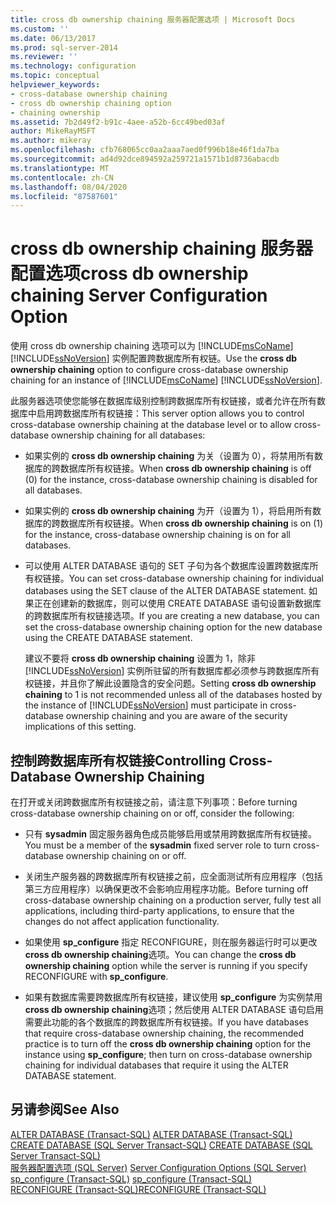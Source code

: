 ```yaml
---
title: cross db ownership chaining 服务器配置选项 | Microsoft Docs
ms.custom: ''
ms.date: 06/13/2017
ms.prod: sql-server-2014
ms.reviewer: ''
ms.technology: configuration
ms.topic: conceptual
helpviewer_keywords:
- cross-database ownership chaining
- cross db ownership chaining option
- chaining ownership
ms.assetid: 7b2d49f2-b91c-4aee-a52b-6cc49bed03af
author: MikeRayMSFT
ms.author: mikeray
ms.openlocfilehash: cfb768065cc0aa2aaa7aed0f996b18e46f1da7ba
ms.sourcegitcommit: ad4d92dce894592a259721a1571b1d8736abacdb
ms.translationtype: MT
ms.contentlocale: zh-CN
ms.lasthandoff: 08/04/2020
ms.locfileid: "87587601"
---
```

# <a name="cross-db-ownership-chaining-server-configuration-option"></a><span data-ttu-id="91496-102">cross db ownership chaining 服务器配置选项</span><span class="sxs-lookup"><span data-stu-id="91496-102">cross db ownership chaining Server Configuration Option</span></span>
  <span data-ttu-id="91496-103">使用 cross db ownership chaining 选项可以为 [!INCLUDE[msCoName](../../includes/msconame-md.md)] [!INCLUDE[ssNoVersion](../../includes/ssnoversion-md.md)] 实例配置跨数据库所有权链。</span><span class="sxs-lookup"><span data-stu-id="91496-103">Use the **cross db ownership chaining** option to configure cross-database ownership chaining for an instance of [!INCLUDE[msCoName](../../includes/msconame-md.md)] [!INCLUDE[ssNoVersion](../../includes/ssnoversion-md.md)].</span></span>  
  
 <span data-ttu-id="91496-104">此服务器选项使您能够在数据库级别控制跨数据库所有权链接，或者允许在所有数据库中启用跨数据库所有权链接：</span><span class="sxs-lookup"><span data-stu-id="91496-104">This server option allows you to control cross-database ownership chaining at the database level or to allow cross-database ownership chaining for all databases:</span></span>  
  
-   <span data-ttu-id="91496-105">如果实例的 **cross db ownership chaining** 为关（设置为 0），将禁用所有数据库的跨数据库所有权链接。</span><span class="sxs-lookup"><span data-stu-id="91496-105">When **cross db ownership chaining** is off (0) for the instance, cross-database ownership chaining is disabled for all databases.</span></span>  
  
-   <span data-ttu-id="91496-106">如果实例的 **cross db ownership chaining** 为开（设置为 1），将启用所有数据库的跨数据库所有权链接。</span><span class="sxs-lookup"><span data-stu-id="91496-106">When **cross db ownership chaining** is on (1) for the instance, cross-database ownership chaining is on for all databases.</span></span>  
  
-   <span data-ttu-id="91496-107">可以使用 ALTER DATABASE 语句的 SET 子句为各个数据库设置跨数据库所有权链接。</span><span class="sxs-lookup"><span data-stu-id="91496-107">You can set cross-database ownership chaining for individual databases using the SET clause of the ALTER DATABASE statement.</span></span> <span data-ttu-id="91496-108">如果正在创建新的数据库，则可以使用 CREATE DATABASE 语句设置新数据库的跨数据库所有权链接选项。</span><span class="sxs-lookup"><span data-stu-id="91496-108">If you are creating a new database, you can set the cross-database ownership chaining option for the new database using the CREATE DATABASE statement.</span></span>  
  
     <span data-ttu-id="91496-109">建议不要将 **cross db ownership chaining** 设置为 1，除非 [!INCLUDE[ssNoVersion](../../includes/ssnoversion-md.md)] 实例所驻留的所有数据库都必须参与跨数据库所有权链接，并且你了解此设置隐含的安全问题。</span><span class="sxs-lookup"><span data-stu-id="91496-109">Setting **cross db ownership chaining** to 1 is not recommended unless all of the databases hosted by the instance of [!INCLUDE[ssNoVersion](../../includes/ssnoversion-md.md)] must participate in cross-database ownership chaining and you are aware of the security implications of this setting.</span></span>  
  
## <a name="controlling-cross-database-ownership-chaining"></a><span data-ttu-id="91496-110">控制跨数据库所有权链接</span><span class="sxs-lookup"><span data-stu-id="91496-110">Controlling Cross-Database Ownership Chaining</span></span>  
 <span data-ttu-id="91496-111">在打开或关闭跨数据库所有权链接之前，请注意下列事项：</span><span class="sxs-lookup"><span data-stu-id="91496-111">Before turning cross-database ownership chaining on or off, consider the following:</span></span>  
  
-   <span data-ttu-id="91496-112">只有 **sysadmin** 固定服务器角色成员能够启用或禁用跨数据库所有权链接。</span><span class="sxs-lookup"><span data-stu-id="91496-112">You must be a member of the **sysadmin** fixed server role to turn cross-database ownership chaining on or off.</span></span>  
  
-   <span data-ttu-id="91496-113">关闭生产服务器的跨数据库所有权链接之前，应全面测试所有应用程序（包括第三方应用程序）以确保更改不会影响应用程序功能。</span><span class="sxs-lookup"><span data-stu-id="91496-113">Before turning off cross-database ownership chaining on a production server, fully test all applications, including third-party applications, to ensure that the changes do not affect application functionality.</span></span>  
  
-   <span data-ttu-id="91496-114">如果使用 **sp_configure** 指定 RECONFIGURE，则在服务器运行时可以更改 **cross db ownership chaining**选项。</span><span class="sxs-lookup"><span data-stu-id="91496-114">You can change the **cross db ownership chaining** option while the server is running if you specify RECONFIGURE with **sp_configure**.</span></span>  
  
-   <span data-ttu-id="91496-115">如果有数据库需要跨数据库所有权链接，建议使用 **sp_configure** 为实例禁用 **cross db ownership chaining**选项；然后使用 ALTER DATABASE 语句启用需要此功能的各个数据库的跨数据库所有权链接。</span><span class="sxs-lookup"><span data-stu-id="91496-115">If you have databases that require cross-database ownership chaining, the recommended practice is to turn off the **cross db ownership chaining** option for the instance using **sp_configure**; then turn on cross-database ownership chaining for individual databases that require it using the ALTER DATABASE statement.</span></span>  
  
## <a name="see-also"></a><span data-ttu-id="91496-116">另请参阅</span><span class="sxs-lookup"><span data-stu-id="91496-116">See Also</span></span>  
 <span data-ttu-id="91496-117">[ALTER DATABASE (Transact-SQL)](/sql/t-sql/statements/alter-database-transact-sql) </span><span class="sxs-lookup"><span data-stu-id="91496-117">[ALTER DATABASE &#40;Transact-SQL&#41;](/sql/t-sql/statements/alter-database-transact-sql) </span></span>  
 <span data-ttu-id="91496-118">[CREATE DATABASE (SQL Server Transact-SQL)](/sql/t-sql/statements/create-database-sql-server-transact-sql) </span><span class="sxs-lookup"><span data-stu-id="91496-118">[CREATE DATABASE &#40;SQL Server Transact-SQL&#41;](/sql/t-sql/statements/create-database-sql-server-transact-sql) </span></span>  
 <span data-ttu-id="91496-119">[服务器配置选项 (SQL Server)](server-configuration-options-sql-server.md) </span><span class="sxs-lookup"><span data-stu-id="91496-119">[Server Configuration Options &#40;SQL Server&#41;](server-configuration-options-sql-server.md) </span></span>  
 <span data-ttu-id="91496-120">[sp_configure &#40;Transact-SQL&#41;](/sql/relational-databases/system-stored-procedures/sp-configure-transact-sql) </span><span class="sxs-lookup"><span data-stu-id="91496-120">[sp_configure &#40;Transact-SQL&#41;](/sql/relational-databases/system-stored-procedures/sp-configure-transact-sql) </span></span>  
 [<span data-ttu-id="91496-121">RECONFIGURE (Transact-SQL)</span><span class="sxs-lookup"><span data-stu-id="91496-121">RECONFIGURE &#40;Transact-SQL&#41;</span></span>](/sql/t-sql/language-elements/reconfigure-transact-sql)  
  
  
